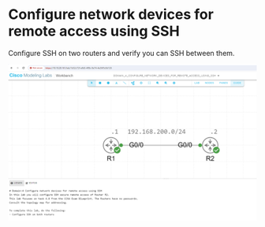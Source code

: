 # Configure network devices for remote access using SSH

Configure SSH on two routers and verify you can SSH between them.

![Lab Topology](https://github.com/CiscoDevNet/cml-community/blob/master/lab-topologies/ccna//Domain_4/4.8-configure_remote_access_2/Domain_4_Configure_network_devices_for_remote_access_using_SSH_(Topology).PNG)
